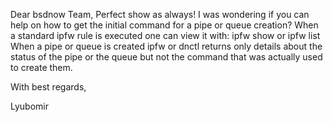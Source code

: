 Dear bsdnow Team,
Perfect show as always!
I was wondering if you can help on how to get the initial command for a pipe or queue creation? When a standard ipfw rule is executed one can view it with:
ipfw show
or
ipfw list
When a pipe or queue is created ipfw or dnctl returns only details about the status of the pipe or the queue but not the command that was actually used to create them.

With best regards,

Lyubomir
